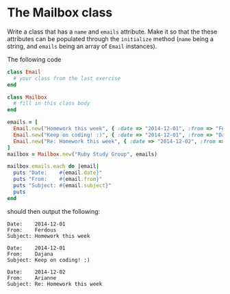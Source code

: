 # The Mailbox class

Write a class that has a `name` and `emails` attribute. Make it so that the
these attributes can be populated through the `initialize` method (`name`
being a string, and `emails` being an array of `Email` instances).

The following code

```ruby
class Email
  # your class from the last exercise
end

class Mailbox
  # fill in this class body
end

emails = [
  Email.new("Homework this week", { :date => "2014-12-01", :from => "Ferdous" }),
  Email.new("Keep on coding! :)", { :date => "2014-12-01", :from => "Dajana" }),
  Email.new("Re: Homework this week", { :date => "2014-12-02", :from => "Ariane" })
]
mailbox = Mailbox.new("Ruby Study Group", emails)

mailbox.emails.each do |email|
  puts "Date:    #{email.date}"
  puts "From:    #{email.from}"
  puts "Subject: #{email.subject}"
  puts
end
```

should then output the following:

```
Date:    2014-12-01
From:    Ferdous
Subject: Homework this week

Date:    2014-12-01
From:    Dajana
Subject: Keep on coding! :)

Date:    2014-12-02
From:    Arianne
Subject: Re: Homework this week
```
